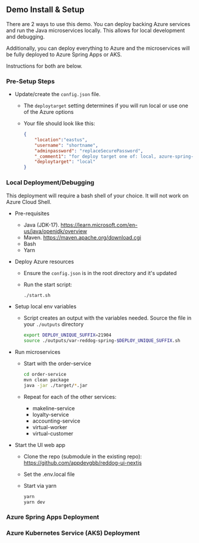 ## Demo Install & Setup

There are 2 ways to use this demo. You can deploy backing Azure services and run the Java microservices locally. This allows for local development and debugging. 

Additionally, you can deploy everything to Azure and the microservices will be fully deployed to Azure Spring Apps or AKS.

Instructions for both are below.

### Pre-Setup Steps

* Update/create the `config.json` file.
    * The `deploytarget` setting determines if you will run local or use one of the Azure options
    * Your file should look like this: 

        ```json
        {
            "location":"eastus",
            "username": "shortname",
            "adminpassword": "replaceSecurePassword",
            "_comment1": "for deploy target one of: local, azure-spring-apps, azure-aks",
            "deploytarget": "local"
        }
        ```

### Local Deployment/Debugging

This deployment will require a bash shell of your choice. It will not work on Azure Cloud Shell.

* Pre-requisites
    * Java (JDK-17). https://learn.microsoft.com/en-us/java/openjdk/overview
    * Maven. https://maven.apache.org/download.cgi
    * Bash
    * Yarn

* Deploy Azure resources
    * Ensure the `config.json` is in the root directory and it's updated
    * Run the start script: 

        ```bash
        ./start.sh
        ```

* Setup local env variables 
    * Script creates an output with the variables needed. Source the file in your `./outputs` directory

        ```bash
        export DEPLOY_UNIQUE_SUFFIX=21904
        source ./outputs/var-reddog-spring-$DEPLOY_UNIQUE_SUFFIX.sh
        ```

* Run microservices 
    * Start with the order-service

        ```bash
        cd order-service
        mvn clean package
        java -jar ./target/*.jar
        ```

    * Repeat for each of the other services:
        * makeline-service
        * loyalty-service
        * accounting-service
        * virtual-worker
        * virtual-customer

* Start the UI web app
    * Clone the repo (submodule in the existing repo): https://github.com/appdevgbb/reddog-ui-nextjs
    * Set the .env.local file
    * Start via yarn

        ```bash
        yarn
        yarn dev
        ```


### Azure Spring Apps Deployment



### Azure Kubernetes Service (AKS) Deployment






